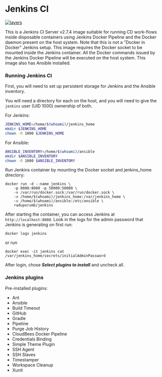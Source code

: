# Jenkins CI 

[![layers](https://images.microbadger.com/badges/image/raduporumb/jenkins.svg)](https://microbadger.com/images/raduporumb/jenkins)

This is a Jenkins CI Server v2.7.4 image suitable for running CD work-flows inside disposable containers using Jenkins Docker Pipeline and the Docker daemon present on the host system. Note that this is not a "Docker in Docker" Jenkins setup. This image requires the Docker socket to be mounted inside the Jenkins container. All the Docker commands issued by the Jenkins Docker Pipeline will be executed on the host system. This image also has Ansible installed.

### Running Jenkins CI

First, you will need to set up persistent storage for Jenkins and the Ansible inventory.

You will need a directory for each on the host, and you will need to give the `jenkins` user (UID 1000) ownership of both.

For Jenkins:

```bash
JENKINS_HOME=/home/$(whoami)/jenkins_home
mkdir $JENKINS_HOME
chown -R 1000 $JENKINS_HOME
```

For Ansible:

```bash
ANSIBLE_INVENTORY=/home/$(whoami)/ansible
mkdir $ANSIBLE_INVENTORY
chown -R 1000 $ANSIBLE_INVENTORY
```

Run Jenkins container by mounting the Docker socket and jenkins_home directory:

```
docker run -d --name jenkins \ 
	-p 8080:8080 -p 50000:50000 \ 
	-v /var/run/docker.sock:/var/run/docker.sock \ 
	-v /home/$(whoami)/jenkins_home:/var/jenkins_home \ 
	-v /home/$(whoami)/ansible:/etc/ansible \ 
	raduporumb/jenkins
```

After starting the container, you can access Jenkins at `http://localhost:8080`. Look in the logs for the admin password that Jenkins is generating on first run:

```
docker logs jenkins
```

or run

```
docker exec -it jenkins cat /var/jenkins_home/secrets/initialAdminPassword
```

After login, chose ***Select plugins to install*** and uncheck all.

### Jenkins plugins

Pre-installed plugins:

* Ant
* Ansible
* Build Timeout
* GitHub
* Gradle
* Pipeline
* Purge Job History
* CloudBees Docker Pipeline
* Credentials Binding
* Simple Theme Plugin
* SSH Agent
* SSH Slaves
* Timestamper
* Workspace Cleanup
* Xunit